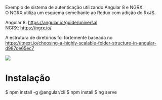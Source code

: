 Exemplo de sistema de autenticação utilizando Angular 8 e NGRX.  
O NGRX utiliza um esquema semelhante ao Redux com adição do RxJS.
  
Angular 8: https://angular.io/guide/universal  
NGRX: https://ngrx.io/  

A estrutura de diretórios foi fortemente baseada no 
https://itnext.io/choosing-a-highly-scalable-folder-structure-in-angular-d987de65ec7  

![](https://i.imgur.com/tRFy2L5.png)

# Instalação 

$ npm install -g @angular/cli
$ npm install
$ ng serve